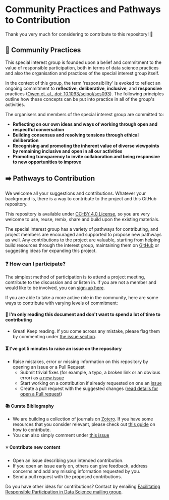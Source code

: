 # Community Practices and Pathways to Contribution

Thank you very much for considering to contribute to this repository! :tada:

## :busts_in_silhouette: Community Practices

This special interest group is founded upon a belief and commitment to the value of responsible participation, both in terms of data science practices and also the organisation and practices of the special interest group itself.

In the context of this group, the term 'responsibility' is evoked to reflect an ongoing commitment to **reflective**, **deliberative**, **inclusive**, and **responsive** practices ([Owen et. al., doi: 10.1093/scipol/scs093](https://academic.oup.com/spp/article-abstract/39/6/751/1620724)). The following principles outline how these concepts can be put into practice in all of the group's activities.

The organisers and members of the special interest group are committed to:

- **Reflecting on our own ideas and ways of working through open and respectful conversation**
- **Building consensus and resolving tensions through ethical deliberation**
- **Recognising and promoting the inherent value of diverse viewpoints by remaining inclusive and open in all our activities**
- **Promoting transparency to invite collaboration and being responsive to new opportunities to improve**

## :arrow_right: Pathways to Contribution

We welcome all your suggestions and contributions. Whatever your background is, there is a way to contribute to the project and this GitHub repository.

This repository is available under [CC-BY 4.0 License](/LICENSE), so you are very welcome to use, reuse, remix, share and build upon the existing materials.

The special interest group has a variety of pathways for contributing, and project members are encouraged and supported to propose new pathways as well. Any contributions to the project are valuable, starting from helping build resources through the interest group, maintaining them on [GitHub](https://github.com/alan-turing-institute/responsible-participation/blob/master/projects/) or suggesting ideas for expanding this project.

### ❓ How can I participate?

The simplest method of participation is to attend a project meeting, contribute to the discussion and or listen in. If you are not a member and would like to be involved, you can [sign-up here](https://forms.office.com/Pages/ResponsePage.aspx?id=p_SVQ1XklU-Knx-672OE-fR6PcyyBV1JuragBENwKPJUM0gwRTBPTjYxT0VMS0xZTk1XWE83QUQ5TyQlQCN0PWcu).

If you are able to take a more active role in the community, here are some ways to contribute with varying levels of commitment:

#### 📖 I'm only reading this document and don't want to spend a lot of time to contributing

- Great! Keep reading. If you come across any mistake, please flag them by commenting under [the issue section](https://github.com/alan-turing-institute/responsible-participation/issues/2).

#### :hourglass_flowing_sand: I've got 5 minutes to raise an issue on the repository

- Raise mistakes, error or missing information on this repository by opening an issue or a Pull Request
  - Submit trivial fixes (for example, a typo, a broken link or an obvious error) as [a new issue](https://github.com/malvikasharan/developing_collaborative_document/issues/new)
  - Start working on a contribution if already requested on one an [issue](https://github.com/malvikasharan/developing_collaborative_document/issues)
  - Create a pull request with the suggested changes ([read details for open a Pull request](https://opensource.guide/how-to-contribute/#opening-a-pull-request))

#### :books: Curate Bibliography

- We are building a collection of journals on [Zotero]([zotero.md](https://www.zotero.org/groups/2746789/facilitating_responsible_participation_in_data_science/library)). If you have some resources that you consider relevant, please check out [this guide](zotero.md) on how to contribute.
- You can also simply comment under [this issue](https://github.com/alan-turing-institute/responsible-participation/issues/3)

#### :star: Contribute new content

- Open an issue describing your intended contribution.
- If you open an issue early on, others can give feedback, address concerns and add any missing information requested by you.
- Send a pull request with the proposed contributions.

Do you have other ideas for contributions? Contact by emailing [Facilitating Responsible Participation in Data Science mailing group](mailto:facilitatingresponsibleparticipationIG@turing.ac.uk).
